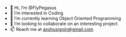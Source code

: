 - 👋 Hi, I’m @FlyPegasus
- 👀 I’m interested in Coding
- 🌱 I’m currently learning Object Oriented Programming
- 💞️ I’m looking to collaborate on an interesting project
- 📫 Reach me at anshusignin@gmail.com

<!---
FlyPegasus/FlyPegasus is a ✨ special ✨ repository because its `README.md` (this file) appears on your GitHub profile.
You can click the Preview link to take a look at your changes.
--->
